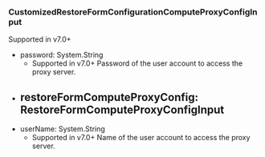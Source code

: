 ### CustomizedRestoreFormConfigurationComputeProxyConfigInput
Supported in v7.0+

- password: System.String
  - Supported in v7.0+
      Password of the user account to access the proxy server.
- restoreFormComputeProxyConfig: RestoreFormComputeProxyConfigInput
  - 
- userName: System.String
  - Supported in v7.0+
      Name of the user account to access the proxy server.
